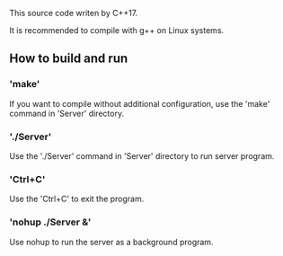 This source code writen by C++17.

It is recommended to compile with g++ on Linux systems.



## How to build and run

### 'make'

If you want to compile without additional configuration, use the 'make' command in 'Server' directory.

### './Server'

Use the './Server' command in 'Server' directory to run server program.

### 'Ctrl+C'

Use the 'Ctrl+C' to exit the program.

### 'nohup ./Server &'

Use nohup to run the server as a background program.
